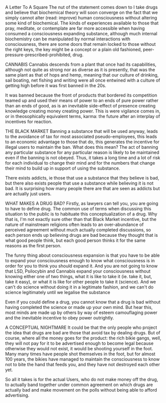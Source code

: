 A Letter To A Square
The nut of the statement comes down to I take drugs and believe that biochemical theory will soon converge on the fact that we simply cannot alter (read: improve) human consciousness without altering some kind of biochemical. The kinds of experiences available to those that pray, meditate, or contemplate are far more accessible when having consumed a consciousness expanding substance, although much internal biochemistry can be manipulated by normal interactions with consciousness, there are some doors that remain locked to those without the right keys, the key might be a concept or a plain old fashioned, peer-pressure-prescribed-prohibited, drug.

CANNABIS
Cannabis descends from a plant that once had its capabilities, although not quite as strong nor as diverse as it is presently, that was the same plant as that of hops and hemp, meaning that our culture of drinking, sail boating, net fishing and writing were all once entwined with a culture of getting high before it was first banned in the 20s.

It was banned because the front of products that bordered its competition teamed up and used their means of power to an ends of pure power rather than an ends of good, as is an inevitable side-effect of presence creating knowledge creating money creating power. This is were vigilance comes in, or in theosophically equivalent terms, karma: the future after an interplay of incentives for reaction.

THE BLACK MARKET
Banning a substance that will be used anyway, leads to the avoidance of tax for most associated pseudo-employees, this leads to an economic advantage to those that do, this generates the incentive for illegal users to maintain the ban. What does this mean? The act of banning any particular substance for any particular reason is likely to be maintained even if the banning is not obeyed. Thus, it takes a long time and a lot of risk for each individual to change their mind and for the numbers that change their mind to build up in support of using the substance.

There exists addicts, ie those that use a substance that they believe is bad, but there also exists people that use a substance while believing it is not bad. It is surprising how many people there are that are seen as addicts but are actually just users.

WHAT MAKES A DRUG BAD?
Firstly, as lawyers can tell you, you are going to have to define drug. The common use of terms when discussing this situation to the public is to habituate this conceptualization of a drug. Why that is, I'm not exactly sure other than that Black Market incentive, but the nature of mainstream religions often leads to an over-abundance of perceived agreement without much actually completed discussions, so each person ends up believing drugs are bad because they thought that is what good people think, but each good person thinks it for the same reasons as the first person.

The funny thing about consciousness expansion is that you have to be able to expand your consciousness enough to know what consciousness is in order for you to think you should expand it. And you are not going to know that LSD, Psilocybin and Cannabis expand your consciousness without knowing either one of two things, what it is like to take it (ie. take it, but, take it easy), or what it is like for other people to take it (science). And we can't do science without doing it in a legitimate fashion, and we can't do science legitimately until we legalise the substance

Even if you could define a drug, you cannot know that a drug is bad without having completed the science or made up your own mind. But hear this, most minds are made up by others by way of esteem camouflaging power and the inevitable incentive to obey power outrightly.

A CONCEPTUAL NIGHTMARE
It could be that the only people who project the idea that drugs are bad are those that avoid tax by dealing drugs. But of course, where all the money goes for the product: the rich bikie gangs, well, they will not pay for it to be advertised enough to become legal because otherwise they would not exist, it would be shooting yourself in the foot. Many many times have people shot themselves in the foot, but for almost 100 years, the bikies have managed to maintain the consciousness to know not to bite the hand that feeds you, and they have not destroyed each other yet.

So all it takes is for the actual Users, who do not make money off the drug, to actually band together under common agreement on which drugs are actually bad and make movement on the polls without being able to afford advertising.